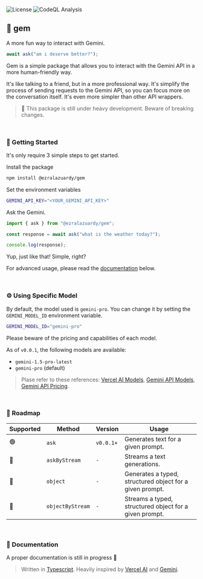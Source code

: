 <div>
  <img alt="License" src="https://img.shields.io/github/license/ezralazuardy/gem" />
  <img alt="CodeQL Analysis" src="https://github.com/ezralazuardy/gem/actions/workflows/github-code-scanning/codeql/badge.svg" />
</div>

## 💎 gem

A more fun way to interact with Gemini.

```typescript
await ask("am i deserve better?");
```

Gem is a simple package that allows you to interact with the Gemini API in a more human-friendly way.

It's like talking to a friend, but in a more professional way. It's simplify the process of sending requests to the Gemini API, so you can focus more on the conversation itself. It's even more simpler than other API wrappers.

> 🚧 This package is still under heavy development. Beware of breaking changes.

<br/>

### 🚀 Getting Started

It's only require 3 simple steps to get started.

Install the package

```bash
npm install @ezralazuardy/gem
```

Set the environment variables

```bash
GEMINI_API_KEY="<YOUR_GEMINI_API_KEY>"
```

Ask the Gemini.

```typescript
import { ask } from "@ezralazuardy/gem";

const response = await ask("what is the weather today?");

console.log(response);
```

Yup, just like that! Simple, right?

For advanced usage, please read the [documentation](#-documentation) below.

<br/>

### ⚙️ Using Specific Model

By default, the model used is `gemini-pro`. You can change it by setting the `GEMINI_MODEL_ID` environment variable.

```bash
GEMINI_MODEL_ID="gemini-pro"
```

Please beware of the pricing and capabilities of each model.

As of `v0.0.1`, the following models are available:

- `gemini-1.5-pro-latest`
- `gemini-pro` (default)

> Plase refer to these references:
> [Vercel AI Models](https://sdk.vercel.ai/providers/ai-sdk-providers/google-generative-ai#model-capabilities), [Gemini API Models](https://ai.google.dev/gemini-api/docs/models/gemini), [Gemini API Pricing](https://ai.google.dev/gemini-api/pricing).

<br/>

### 🚥 Roadmap

| Supported | Method           | Version   | Usage                                                    |
| --------- | ---------------- | --------- | -------------------------------------------------------- |
| 🟢        | `ask`            | `v0.0.1+` | Generates text for a given prompt.                       |
| 🔴        | `askByStream`    | `-`       | Streams a text generations.                              |
| 🔴        | `object`         | `-`       | Generates a typed, structured object for a given prompt. |
| 🔴        | `objectByStream` | `-`       | Streams a typed, structured object for a given prompt.   |

<br/>

### 📖 Documentation

A proper documentation is still in progress 🥲

> Written in [Typescript](https://www.typescriptlang.org). Heavily inspired by [Vercel AI](https://sdk.vercel.ai) and [Gemini](https://gemini.google.com).
